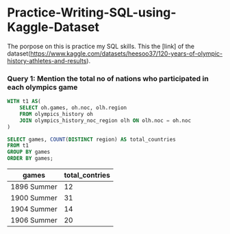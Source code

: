 # Practice-Writing-SQL-using-Kaggle-Dataset
The porpose on this is practice my SQL skills. This the [link] of the dataset(https://www.kaggle.com/datasets/heesoo37/120-years-of-olympic-history-athletes-and-results).


### Query 1: Mention the total no of nations who participated in each olympics game
```SQL
WITH t1 AS(
	SELECT oh.games, oh.noc, olh.region
	FROM olympics_history oh
	JOIN olympics_history_noc_region olh ON olh.noc = oh.noc
)

SELECT games, COUNT(DISTINCT region) AS total_countries
FROM t1
GROUP BY games
ORDER BY games;
```

| games        | total_contries |
|--------------|----------------|
| 1896 Summer  |       12       |
| 1900 Summer  |       31       |
| 1904 Summer  |       14       |
| 1906 Summer  |       20       |
